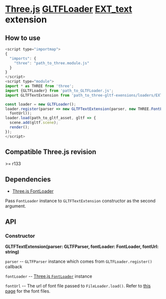 # [Three.js](https://threejs.org) [GLTFLoader](https://threejs.org/docs/#examples/en/loaders/GLTFLoader) [EXT_text](https://github.com/takahirox/EXT_text) extension

## How to use

```javascript
<script type="importmap">
{
  "imports": {
    "three": "path_to_three.module.js"
  }
}
</script>
<script type="module">
import * as THREE from 'three';
import {GLTFLoader} from 'path_to_GLTFLoader.js';
import GLTFTextExtension from 'path_to_three-gltf-exensions/loaders/EXT_text/EXT_text.js';

const loader = new GLTFLoader();
loader.register(parser => new GLTFTextExtension(parser, new THREE.FontLoader(),
  fontUrl));
loader.load(path_to_gltf_asset, gltf => {
  scene.add(gltf.scene);
  render();
});
</script>
```

## Compatible Three.js revision

&gt;= r133

## Dependencies

- [Three.js FontLoader](https://threejs.org/docs/#api/en/loaders/FontLoader)

Pass `FontLoader` instance to `GLTFTextExtension` constructor as the second argument.

## API

### Constructor

**GLTFTextExtension(parser: GLTFParser, fontLoader: FontLoader, fontUrl: string)**

`parser` -- `GLTFParser` instance which comes from `GLTFLoader.register()` callback

`fontLoader` -- [Three.js `FontLoader`](https://threejs.org/docs/#api/en/loaders/FontLoader) instance

`fontUrl` -- The url of font file passed to `FileLoader.load()`. Refer to [this page](https://github.com/mrdoob/three.js/tree/dev/examples/fonts) for the font files.
